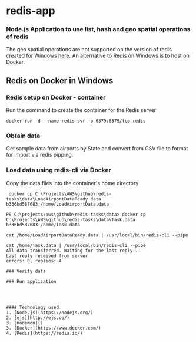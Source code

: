 # redis-app

### Node.js Application to use list, hash and geo spatial operations of redis

 The geo spatial operations are not supported on the version of redis created for Windows [here](https://redis.io/download). An alternative to Redis on Windows is to host on Docker.

## Redis on Docker in Windows


### Redis setup on Docker - container
Run the command to create the container for the Redis server
```
docker run -d --name redis-svr -p 6379:6379/tcp redis
```

### Obtain data
  Get sample data from airports by State and convert from CSV file to format for import via redis pipping.

### Load data using redis-cli via Docker
Copy the data files into the container's home directory
```
 docker cp C:\Projects\AWS\github\redis-tasks\data\LoadAirportDataReady.data b336bd587683:/home/LoadAirportData.data
```
```
PS C:\projects\aws\github\redis-tasks\data> docker cp C:\Projects\AWS\github\redis-tasks\data\Task.data b336bd587683:/home/Task.data
```

```
cat /home/LoadAirportDataReady.data | /usr/local/bin/redis-cli --pipe
```
```
cat /home/Task.data | /usr/local/bin/redis-cli --pipe
All data transferred. Waiting for the last reply...
Last reply received from server.
errors: 0, replies: 4```

### Verify data

### Run application




#### Technology used
1. [Node.js](https://nodejs.org/)  
2. [ejs](http://ejs.co/)  
3. [nodemon]()
3. [Docker](https://www.docker.com/)
4. [Redis](https://redis.io/)

